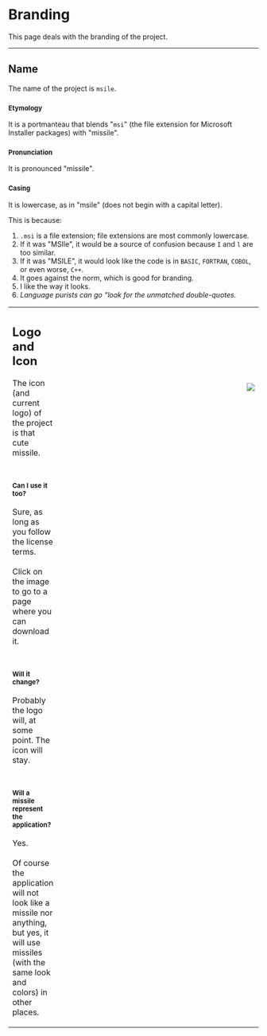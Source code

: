 # Branding #

This page deals with the branding of the project.




---


## Name ##

The name of the project is `msile`.

### <font size='2'>Etymology</font> ###

It is a portmanteau that blends "`msi`" (the file extension for Microsoft Installer packages) with "missile".

### <font size='2'>Pronunciation</font> ###

It is pronounced "missile".

### <font size='2'>Casing</font> ###

It is lowercase, as in "msile" (does not begin with a capital letter).

This is because:

  1. `.msi` is a file extension; file extensions are most commonly lowercase.
  1. If it was "MSIle", it would be a source of confusion because `I` and `l` are too similar.
  1. If it was "MSILE", it would look like the code is in `BASIC`, `FORTRAN`, `COBOL`, or even worse, `C++`.
  1. It goes against the norm, which is good for branding.
  1. I like the way it looks.
  1. _Language purists can go “look for the unmatched double-quotes._

<table width='100%'><tr><td>
<h2>Logo and Icon</h2>

The icon (and current logo) of the project is that cute missile.<br>
</td><td width='512px' align='right'>
<a href='http://fav.me/d4rw6vq'><img src='http://fc02.deviantart.net/fs70/i/2012/066/2/2/missile_icon_by_camilomm-d4rw6vq.png' /></a>
</td></tr><tr><td>
<h3><font size='2'>Can I use it too?</font></h3>

Sure, as long as you follow the license terms.<br>
<br>
Click on the image to go to a page where you can download it.<br>
</td></tr><tr><td>
<h3><font size='2'>Will it change?</font></h3>

Probably the logo will, at some point. The icon will stay.<br>
</td></tr><tr><td>
<h3><font size='2'>Will a missile represent the application?</font></h3>

Yes.<br>
<br>
Of course the application will not look like a missile nor anything, but yes, it will use missiles (with the same look and colors) in other places.<br>
</td></tr></table>